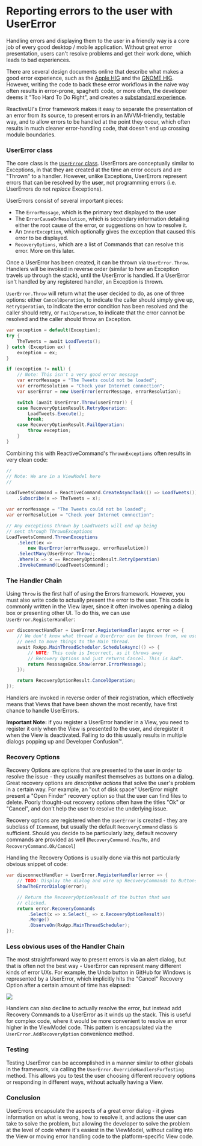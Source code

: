 # Reporting errors to the user with UserError

Handling errors and displaying them to the user in a friendly way is a core
job of every good desktop / mobile application. Without great error
presentation, users can't resolve problems and get their work done, which
leads to bad experiences. 

There are several design documents online that describe what makes a good
error experience, such as the [Apple
HIG](https://developer.apple.com/library/mac/documentation/userexperience/conceptual/applehiguidelines/Windows/Windows.html#//apple_ref/doc/uid/20000961-TP10) and the [GNOME
HIG](https://developer.gnome.org/hig-book/3.0/windows-alert.html.en#alert-text).
However, writing the code to back these error workflows in the naive way often
results in error-prone, spaghetti code, or more often, the developer deems it
"Too Hard To Do Right", and creates a [substandard
experience](http://cl.ly/image/100X3E2C2o3M).

ReactiveUI's Error framework makes it easy to separate the presentation of
an error from its source, to present errors in an MVVM-friendly, testable way,
and to allow errors to be handled at the point they occur, which often results
in much cleaner error-handling code, that doesn't end up crossing module
boundaries.

### UserError class

The core class is the [`UserError`
class](https://github.com/reactiveui/ReactiveUI/blob/master/ReactiveUI/Errors.cs).
UserErrors are conceptually similar to Exceptions, in that they are created at
the time an error occurs and are "Thrown" to a handler. However, unlike
Exceptions, UserErrors represent errors that can be resolved by the **user**,
not programming errors (i.e. UserErrors do not *replace* Exceptions).

UserErrors consist of several important pieces:

* The `ErrorMessage`, which is the primary text displayed to the user
* The `ErrorCauseOrResolution`, which is secondary information detailing
  either the root cause of the error, or suggestions on how to resolve it.
* An `InnerException`, which optionally gives the exception that caused this
  error to be displayed.
* `RecoveryOptions`, which are a list of Commands that can resolve this error.
  More on this later.

Once a UserError has been created, it can be thrown via `UserError.Throw`.
Handlers will be invoked in reverse order (similar to how an Exception travels
up through the stack), until the UserError is handled. If a UserError isn't
handled by any registered handler, an Exception is thrown.

`UserError.Throw` will return what the user decided to do, as one of three
options: either `CancelOperation`, to indicate the caller should simply give
up, `RetryOperation`, to indicate the error condition has been resolved and
the caller should retry, or `FailOperation`, to indicate that the error cannot
be resolved and the caller should throw an Exception.

```cs
var exception = default(Exception);
try {
    TheTweets = await LoadTweets();
} catch (Exception ex) {
    exception = ex;
}

if (exception != null) {
    // Note: This isn't a very good error message
    var errorMessage = "The Tweets could not be loaded";
    var errorResolution = "Check your Internet connection";
    var userError = new UserError(errorMessage, errorResolution);

    switch (await UserError.Throw(userError)) {
    case RecoveryOptionResult.RetryOperation:
        LoadTweets.Execute();
        break;
    case RecoveryOptionResult.FailOperation:
        throw exception;
    }
}
```

Combining this with ReactiveCommand's `ThrownExceptions` often results in very
clean code:

```cs
//
// Note: We are in a ViewModel here
//

LoadTweetsCommand = ReactiveCommand.CreateAsyncTask(() => LoadTweets());
    .Subscribe(x => TheTweets = x);

var errorMessage = "The Tweets could not be loaded";
var errorResolution = "Check your Internet connection";

// Any exceptions thrown by LoadTweets will end up being
// sent through ThrownExceptions
LoadTweetsCommand.ThrownExceptions
    .Select(ex => 
        new UserError(errorMessage, errorResolution))
    .SelectMany(UserError.Throw);
    .Where(x => x == RecoveryOptionResult.RetryOperation)
    .InvokeCommand(LoadTweetsCommand);
```

### The Handler Chain

Using `Throw` is the first half of using the Errors framework. However, you
must also write code to actually present the error to the user. This code is
commonly written in the View layer, since it often involves opening a dialog
box or presenting other UI. To do this, we can use
`UserError.RegisterHandler`:

```cs
var disconnectHandler = UserError.RegisterHandler(async error => {
    // We don't know what thread a UserError can be thrown from, we usually 
    // need to move things to the Main thread.
    await RxApp.MainThreadScheduler.ScheduleAsync(() => {
        // NOTE: This code is Incorrect, as it throws away 
        // Recovery Options and just returns Cancel. This is Bad™.
        return MesssageBox.Show(error.ErrorMessage);
    });

    return RecoveryOptionResult.CancelOperation;
});
```

Handlers are invoked in reverse order of their registration, which effectively
means that Views that have been shown the most recently, have first chance to
handle UserErrors.

**Important Note:** if you register a UserError handler in a View, you need to
register it only when the View is presented to the user, and deregister it
when the View is deactivated. Failing to do this usually results in multiple
dialogs popping up and Developer Confusion™.

### Recovery Options

Recovery Options are options that are presented to the user in order to
resolve the issue - they usually manifest themselves as buttons on a dialog.
Great recovery options are *descriptive actions* that solve the user's problem
in a certain way. For example, an "out of disk space" UserError might present
a "Open Finder" recovery option so that the user can find files to delete.
Poorly thought-out recovery options often have the titles "Ok" or "Cancel",
and don't help the user to resolve the underlying issue.

Recovery options are registered when the `UserError` is created - they are
subclass of `ICommand`, but usually the default `RecoveryCommand` class is
sufficient. Should you decide to be particularly lazy, default recovery
commands are provided as well (`RecoveryCommand.Yes/No`, and
`RecoveryCommand.Ok/Cancel`)

Handling the Recovery Options is usually done via this not particularly
obvious snippet of code:

```cs
var disconnectHandler = UserError.RegisterHandler(error => {
    // TODO: Display the dialog and wire up RecoveryCommands to Buttons
    ShowTheErrorDialog(error);

    // Return the RecoveryOptionResult of the button that was
    // clicked.
    return error.RecoveryCommands
        .Select(x => x.Select(_ => x.RecoveryOptionResult))
        .Merge()
        .ObserveOn(RxApp.MainThreadScheduler);
});
```

### Less obvious uses of the Handler Chain

The most straightforward way to present errors is via an alert dialog, but
that is often not the best way - UserError can represent many different kinds
of error UXs. For example, the Undo button in GitHub for Windows is
represented by a UserError, which implicitly hits the "Cancel" Recovery Option
after a certain amount of time has elapsed:

![](http://cl.ly/image/3s3W3Y0r1S2P/content#png)

Handlers can also decline to actually resolve the error, but instead add
Recovery Commands to a UserError as it winds up the stack. This is useful for
complex code, where it would be more convenient to resolve an error higher in
the ViewModel code. This pattern is encapsulated via the
`UserError.AddRecoveryOption` convenience method.

### Testing

Testing UserError can be accomplished in a manner similar to other globals in
the framework, via calling the `UserError.OverrideHandlersForTesting` method.
This allows you to test the user choosing different recovery options or
responding in different ways, without actually having a View.

### Conclusion

UserErrors encapsulate the aspects of a great error dialog - it gives
information on what is wrong, how to resolve it, and actions the user can take
to solve the problem, but allowing the developer to solve the problem at the
level of code where it's easiest in the ViewModel, without calling into the
View or moving error handling code to the platform-specific View code.
